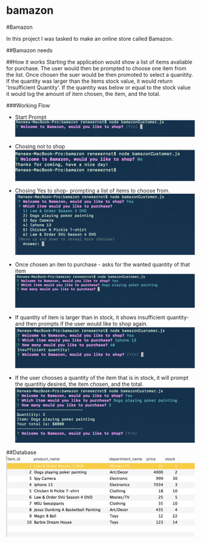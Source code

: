 # bamazon
#Bamazon

In this project I was tasked to make an online store called Bamazon. 

##Bamazon needs


##How it works
Starting the application would show a list of items avaliable for purchase. The user would then be prompted to choose one item from the list. Once chosen the suer would be then promoted to select a quanitity. If the quantity was larger than the items stock value, it would return 'Insufficient Quantity'. If the quantity was below or equal to the stock value it would log the amount of item chosen, the item, and the total.

###Working Flow
* Start Prompt
![Bamazon 1](/images/Bamazon1.png)

* Chosing not to shop
![Bamazon 2](/images/Bamazon2.png)


* Chosing Yes to shop- prompting a list of items to choose from.
![Bamazon 3](/images/Bamazon3.png)


* Once chosen an iten to purchase - asks for the wanted quantity of that item
![Bamazon 4](/images/Bamazon4.png)


* If quantity of item is larger than in stock, it shows insufficient quantity- and then prompts if the user would like to shop again.
![Bamazon 6](/images/Bamazon6.png)


* If the user chooses a quantity of the item that is in stock, it will prompt the quantitiy desired, the item chosen, and the total.
![Bamazon 5](/images/Bamazon5.png)



##Database
![BamazonDatabase](/images/BamazonDatabase.png)
